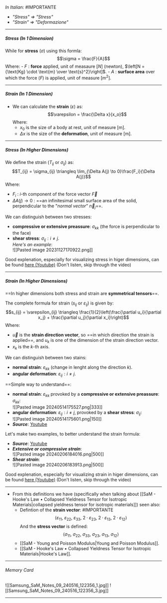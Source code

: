 *In Italian:* #IMPORTANTE 
- *"Stress" ⇒ "Stress"*
- *"Strain" ⇒ "Deformazione"*

---
##### Stress (In 1 Dimension)
While for **stress** ($\sigma$) using this formla:$$\sigma = \frac{F}{A}$$Where:
	- $F$ : **force** applied, unit of measaure $\left[N\right]$ (newton), $\left[N = {\text{Kg} \cdot \text{m} \over \text{s}^2}\right]$.
	- $A$ : **surface area** over which the force ($F$) is applied, unit of measure $\left[ {\text{m}^2}\right]$.

---
##### Strain  (In 1 Dimension)
- We can calculate the **strain** ($\varepsilon$) as:$$\varepsilon = \frac{\Delta x}{x_o}$$Where:
	- $x_0$ is the size of a body at rest, unit of measure $\left[ {\text{m}}\right]$.
	- $\Delta x$ is the size of the **deformation**, unit of measure $\left[ {\text{m}}\right]$.

---
##### Stress (In Higher Dimensions)
We define the strain ($T_{ij}$ or $\sigma_{ij}$) as:$$T_{ij} = \sigma_{ij} \triangleq \lim_{\Delta A(j) \to 0}\frac{F_i}{\Delta A(j)}$$Where:
- $F_i$ : $i$-th component of the force vector $\vec{F}$
- $\Delta A(j) \to 0$ : ==an infinitesimal small surface area of the solid, perpendicular to the "*normal vector*" $\vec n_j$==.

We can distinguish between two stresses:
- **compressive or extensive preassure**: $\sigma_{kk}$ (the force is perpendicular to the face)
- **shear stress**: $\sigma_{ij} : i \neq j$.<br>*Here's an example*:<br>![[Pasted image 20231127170922.png]]

Good explenation, especially for visualizing stress in higer dimensions, can be found [here (Youtube)](https://www.youtube.com/watch?v=D6DTb4tXfOQ) (Don't listen, skip through the video)

---
##### Strain  (In Higher Dimensions)
==In higher dimensions both stress and strain are **symmetrical tensors**==.

The complete formula for strain ($s_{ij}$ or $\varepsilon_{ij}$) is given by: $$s_{ij} = \varepsilon_{ij} \triangleq \frac{1}{2}\left(\frac{\partial u_i}{\partial x_j} + \frac{\partial u_j}{\partial x_i}\right)$$Where:
- $\vec u$ is the **strain direction vector**, so ==in which direction the strain is applied==, and $u_k$ is one of the dimension of the strain direction vector.
- $x_k$ is the $k$-th axis.

We can distinguish between two stains:
- **normal strain**: $\varepsilon_{kk}$ (change in lenght along the direction $k$).
- **angular deformation**: $\varepsilon_{ij} : i \neq j$.

==Simple way to understand==:
- **normal strain**: $\varepsilon_{kk}$ provoked by a **compressive or extensive preassure**: $\sigma_{kk}$:<br>![[Pasted image 20240514175527.png|333]]
- **angular deformation**: $\varepsilon_{ij} : i \neq j$, provoked by a **shear stress**: $\sigma_{ij}$:<br>![[Pasted image 20240514175601.png|150]]
- ***Source***: [Youtube](https://www.youtube.com/watch?v=AKsIEe1c4ac) 


Let's make two examples, to better understand the strain formula:
- ***Source***: [Youtube](https://www.youtube.com/watch?v=aKq1xV39d4k)
- ***Extensive or compressive strain***:<br>![[Pasted image 20240206184016.png|500]]
- ***Shear strain***:<br>![[Pasted image 20240206183913.png|500]]

Good explenation, especially for visualizing strain in higer dimensions, can be found [here (Youtube)](https://www.youtube.com/watch?v=AKsIEe1c4ac) (Don't listen, skip through the video)

---
- From this definitions we have (specifically when talking about [[SaM - Hooke's Law • Collapsed Yieldness Tensor for Isotropic Materials|collapsed yieldness tensor for isotropic materials]]) seen also:
	- Defintion of the **strain vector**: #IMPORTANTE  $$\left<\varepsilon_{11},\ \varepsilon_{22},\ \varepsilon_{33},\ 2\cdot\varepsilon_{23},\ 2\cdot\varepsilon_{13},\ 2\cdot\varepsilon_{12}\right>$$And the **stress vector** is defined:$$\left<\sigma_{11},\ \sigma_{22},\ \sigma_{33},\ \sigma_{23},\ \sigma_{13},\ \sigma_{12}\right>$$
	- [[SaM - Young and Poisson Modulus|Young and Poisson Modulus]].
	- [[SaM - Hooke's Law • Collapsed Yieldness Tensor for Isotropic Materials|Hooke's Law]].
---
###### Memory Card
![[Samsung_SaM_Notes_09_240516_122356_1.jpg]]
![[Samsung_SaM_Notes_09_240516_122356_3.jpg]]

---